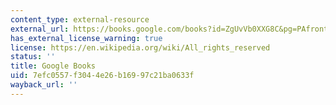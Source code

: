 ```yaml
---
content_type: external-resource
external_url: https://books.google.com/books?id=ZgUvVb0XXG8C&pg=PAfrontcover#v=onepage&q&f=false
has_external_license_warning: true
license: https://en.wikipedia.org/wiki/All_rights_reserved
status: ''
title: Google Books
uid: 7efc0557-f304-4e26-b169-97c21ba0633f
wayback_url: ''
---
```

